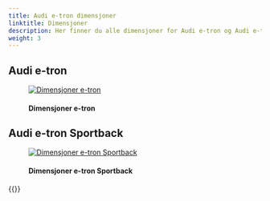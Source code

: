 ```yaml
---
title: Audi e-tron dimensjoner
linktitle: Dimensjoner
description: Her finner du alle dimensjoner for Audi e-tron og Audi e-tron Sportback. Bredde, høyde, dybde, +++
weight: 3
---
```

<!-- markdownlint-disable MD033 -->

## Audi e-tron

<figure>
    <a href="https://media.electrichasgoneaudi.net/multimedia/models/e-tron/dimensions/dimension.png">
        <img src="https://media.electrichasgoneaudi.net/multimedia/models/e-tron/dimensions/dimensions.png" alt="Dimensjoner e-tron" title="Dimensjoner e-tron">
    </a>
    <figcaption><h4>Dimensjoner e-tron</h4></figcaption>
</figure>

## Audi e-tron Sportback

<figure>
    <a href="https://media.electrichasgoneaudi.net/multimedia/models/e-tron/dimensions/dimensionsb.png">
        <img src="https://media.electrichasgoneaudi.net/multimedia/models/e-tron/dimensions/dimensionsbs.png" alt="Dimensjoner e-tron Sportback" title="Dimensjoner e-tron Sportback">
    </a>
    <figcaption><h4>Dimensjoner e-tron Sportback</h4></figcaption>
</figure>

{{<children description="true" />}}
